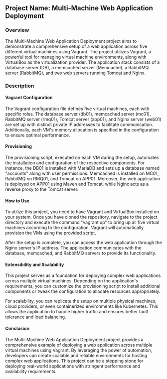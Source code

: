## Project Name: Multi-Machine Web Application Deployment

### Overview

The Multi-Machine Web Application Deployment project aims to demonstrate a comprehensive setup of a web application across five different virtual machines using Vagrant. The project utilizes Vagrant, a powerful tool for managing virtual machine environments, along with VirtualBox as the virtualization provider. The application stack consists of a database server (DB), a memcached server (Memcache), a RabbitMQ server (RabbitMQ), and two web servers running Tomcat and Nginx.


### Description

#### Vagrant Configuration

The Vagrant configuration file defines five virtual machines, each with specific roles. The database server (db01), memcached server (mc01), RabbitMQ server (rmq01), Tomcat server (app01), and Nginx server (web01) are set up with distinct private IP addresses to facilitate communication. Additionally, each VM's memory allocation is specified in the configuration to ensure optimal performance.


#### Provisioning

The provisioning script, executed on each VM during the setup, automates the installation and configuration of the respective components. For instance, the DB01 is installed with MariaDB and sets up a database named "accounts" along with user permissions. Memcached is installed on MC01, RabbitMQ on RMQ01, and Tomcat on APP01. Moreover, the web application is deployed on APP01 using Maven and Tomcat, while Nginx acts as a reverse proxy to the Tomcat server.


#### How to Use

To utilize this project, you need to have Vagrant and VirtualBox installed on your system. Once you have cloned the repository, navigate to the project directory and execute the command "vagrant up" to bring up all five virtual machines according to the configuration. Vagrant will automatically provision the VMs using the provided script.

After the setup is complete, you can access the web application through the Nginx server's IP address. The application communicates with the database, memcached, and RabbitMQ servers to provide its functionality.


#### Extensibility and Scalability

This project serves as a foundation for deploying complex web applications across multiple virtual machines. Depending on the application's requirements, you can customize the provisioning script to install additional components or tweak the configuration to allocate resources appropriately.

For scalability, you can replicate the setup on multiple physical machines, cloud providers, or even containerized environments like Kubernetes. This allows the application to handle higher traffic and ensures better fault tolerance and load balancing.


#### Conclusion

The Multi-Machine Web Application Deployment project provides a comprehensive example of deploying a web application across multiple virtual machines using Vagrant. By leveraging the power of automation, developers can create scalable and reliable environments for hosting complex web applications. This project can be a stepping stone for deploying real-world applications with stringent performance and availability requirements.
